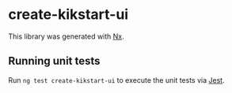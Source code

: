# create-kikstart-ui

This library was generated with [Nx](https://nx.dev).

## Running unit tests

Run `ng test create-kikstart-ui` to execute the unit tests via [Jest](https://jestjs.io).
